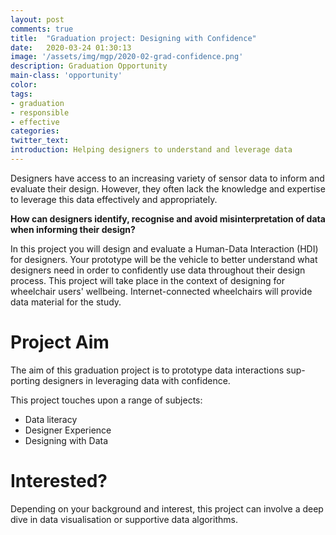 ```yaml
---
layout: post
comments: true
title:  "Graduation project: Designing with Confidence"
date:   2020-03-24 01:30:13
image: '/assets/img/mgp/2020-02-grad-confidence.png'
description: Graduation Opportunity
main-class: 'opportunity'
color:
tags:
- graduation
- responsible
- effective
categories:
twitter_text:
introduction: Helping designers to understand and leverage data
---
```


Designers have access to an increasing variety of sensor data to inform and evaluate their design. However, they often lack the knowledge and expertise to leverage this data effectively and appropriately.

**How can designers identify, recognise and avoid misinterpretation of data when informing their design?**

In this project you will design and evaluate a Human-Data Interaction (HDI) for designers. Your prototype will be the vehicle to better understand what designers need in order to confidently use data throughout their design process. This project will take place in the context of designing for wheelchair users' wellbeing. Internet-connected wheelchairs will provide data material for the study.

# Project Aim

The aim of this graduation project is to prototype data interactions sup- porting designers in leveraging data with confidence.

This project touches upon a range of subjects:

* Data literacy
* Designer Experience
* Designing with Data

# Interested?


Depending on your background and interest, this project can involve
a deep dive in data visualisation or supportive data algorithms.
